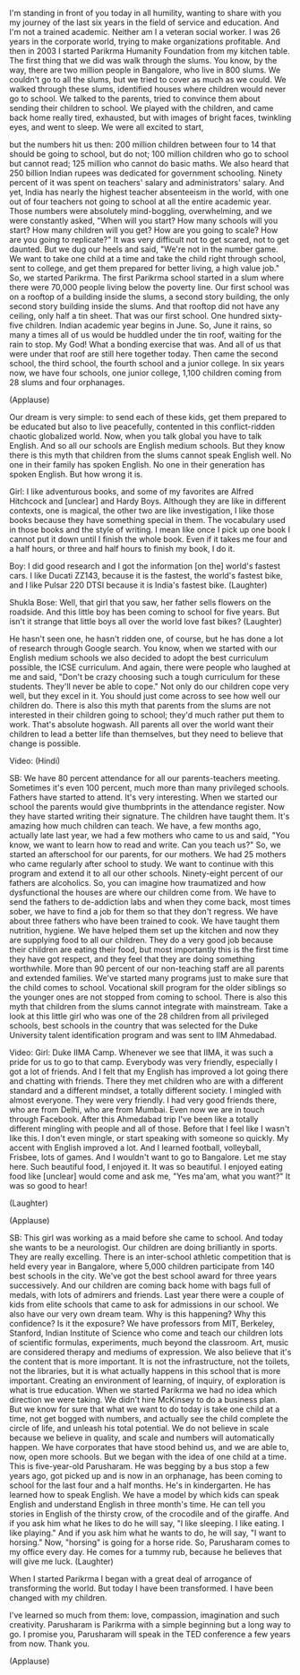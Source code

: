 
I&#39;m standing in front of you today
in all humility,
wanting to share with you
my journey of the last six years
in the field of service
and education.
And I&#39;m not a trained academic.
Neither am I a veteran social worker.
I was 26 years in the corporate world,
trying to make organizations profitable.
And then in 2003
I started Parikrma Humanity Foundation
from my kitchen table.
The first thing that we did was walk through the slums.
You know, by the way, there are two million people
in Bangalore, who live in 800 slums.
We couldn&#39;t go to all the slums,
but we tried to cover as much as we could.
We walked through these slums,
identified houses where children would never go to school.
We talked to the parents,
tried to convince them about sending their children to school.
We played with the children,
and came back home really tired,
exhausted, but with images
of bright faces, twinkling eyes,
and went to sleep.
We were all excited to start,

but the numbers hit us then:
200 million children
between four to 14 that
should be going to school, but do not;
100 million children
who go to school but cannot read;
125 million who cannot do basic maths.
We also heard that 250 billion Indian rupees
was dedicated for government schooling.
Ninety percent of it was spent on teachers&#39; salary
and administrators&#39; salary.
And yet, India has nearly
the highest teacher absenteeism
in the world,
with one out of four teachers
not going to school at all the entire academic year.
Those numbers were absolutely mind-boggling,
overwhelming, and we were constantly asked,
&quot;When will you start? How many schools will you start?
How many children will you get?
How are you going to scale?
How are you going to replicate?&quot;
It was very difficult not to get scared, not to get daunted.
But we dug our heels
and said, &quot;We&#39;re not in the number game.
We want to take one child at a time
and take the child right through school,
sent to college,
and get them prepared for better living,
a high value job.&quot;
So, we started Parikrma.
The first Parikrma school
started in a slum
where there were 70,000 people
living below the poverty line.
Our first school was
on a rooftop of a building inside the slums,
a second story building, the only second story building
inside the slums.
And that rooftop did not have
any ceiling, only half a tin sheet.
That was our first school. One hundred sixty-five children.
Indian academic year begins in June.
So, June it rains, so many a times
all of us would be huddled under the tin roof,
waiting for the rain to stop.
My God! What a bonding exercise that was.
And all of us
that were under that roof are still here together today.
Then came the second school,
the third school, the fourth school
and a junior college.
In six years now,
we have four schools, one junior college,
1,100 children
coming from 28 slums
and four orphanages.

(Applause)


Our dream is very simple:
to send each of these kids, get them prepared
to be educated
but also to live peacefully,
contented in this conflict-ridden
chaotic globalized world.
Now, when you talk global
you have to talk English.
And so all our schools
are English medium schools.
But they know there is this myth
that children from the slums
cannot speak English well.
No one in their family has spoken English.
No one in their generation has spoken English.
But how wrong it is.

Girl: I like adventurous books, and some of my favorites
are Alfred Hitchcock and [unclear]
and Hardy Boys.
Although they are like
in different contexts,
one is magical, the other two are like investigation,
I like those books because
they have something special in them.
The vocabulary used in those books
and the style of writing.
I mean like once I pick up one book
I cannot put it down until I finish the whole book.
Even if it takes me four and a half hours,
or three and half hours to finish my book, I do it.

Boy: I did good research and I got the information
[on the] world&#39;s fastest cars.
I like Ducati ZZ143,
because it is the fastest,
the world&#39;s fastest bike,
and I like Pulsar 220 DTSI
because it is India&#39;s fastest bike. 
(Laughter)


Shukla Bose: Well, that girl that you saw,
her father sells flowers on the roadside.
And this little boy has been coming to school for five years.
But isn&#39;t it strange that little boys all over the world
love fast bikes? 
(Laughter)

He hasn&#39;t seen one, he hasn&#39;t ridden one, of course,
but he has done a lot of research through Google search.
You know, when we started with our English medium schools
we also decided to adopt
the best curriculum possible,
the ICSE curriculum.
And again, there were people who laughed at me
and said, &quot;Don&#39;t be crazy
choosing such a tough curriculum for these students.
They&#39;ll never be able to cope.&quot;
Not only do our children cope very well,
but they excel in it.
You should just come across to see
how well our children do.
There is also this myth that
parents from the slums
are not interested in their children going to school;
they&#39;d much rather put them to work.
That&#39;s absolute hogwash.
All parents all over the world
want their children to lead a better life than themselves,
but they need to believe that change is possible.

Video: (Hindi)

SB: We have 80 percent attendance
for all our parents-teachers meeting.
Sometimes it&#39;s even 100 percent,
much more than many privileged schools.
Fathers have started to attend.
It&#39;s very interesting. When we started our school
the parents would give thumbprints in the attendance register.
Now they have started writing their signature.
The children have taught them.
It&#39;s amazing how much children can teach.
We have, a few months ago,
actually late last year,
we had a few mothers who came to us and said,
&quot;You know, we want to learn how to read and write.
Can you teach us?&quot; So, we started an afterschool
for our parents, for our mothers.
We had 25 mothers who came regularly
after school to study.
We want to continue with this program
and extend it to all our other schools.
Ninety-eight percent of our fathers are alcoholics.
So, you can imagine how traumatized
and how dysfunctional the houses are where our children come from.
We have to send the fathers to de-addiction labs
and when they come back,
most times sober, we have to find a job for them
so that they don&#39;t regress.
We have about three fathers who have been trained to cook.
We have taught them nutrition, hygiene.
We have helped them set up the kitchen
and now they are supplying food to all our children.
They do a very good job because
their children are eating their food,
but most importantly this is the first time
they have got respect,
and they feel that they are doing something worthwhile.
More than 90 percent of our non-teaching staff
are all parents and extended families.
We&#39;ve started many programs
just to make sure that the child comes to school.
Vocational skill program for the older siblings
so the younger ones are not stopped from coming to school.
There is also this myth that children from the slums
cannot integrate with mainstream.
Take a look at this little girl
who was one of the 28 children
from all privileged schools,
best schools in the country
that was selected for the Duke University
talent identification program
and was sent to IIM Ahmedabad.

Video: Girl: Duke IIMA Camp. Whenever we see that IIMA,
it was such a pride for us to go to that camp.
Everybody was very friendly,
especially I got a lot of friends.
And I felt that my English has improved a lot
going there and chatting with friends.
There they met children who are
with a different standard and
a different mindset, a totally different society.
I mingled with almost everyone.
They were very friendly.
I had very good friends there,
who are from Delhi, who are from Mumbai.
Even now we are in touch through Facebook.
After this Ahmedabad trip
I&#39;ve been like a totally different
mingling with people and all of those.
Before that I feel like I wasn&#39;t like this.
I don&#39;t even mingle, or start speaking with someone so quickly.
My accent with English improved a lot.
And I learned football, volleyball,
Frisbee, lots of games.
And I wouldn&#39;t want to go to Bangalore. Let me stay here.
Such beautiful food,
I enjoyed it. It was so beautiful.
I enjoyed eating food like
[unclear] would come and ask me,
&quot;Yes ma&#39;am, what you want?&quot; It was so good to hear!

(Laughter)


(Applause)


SB: This girl was working as a maid
before she came to school.
And today she wants to be a neurologist.
Our children are doing brilliantly in sports.
They are really excelling.
There is an inter-school athletic competition
that is held every year
in Bangalore, where 5,000 children participate
from 140 best schools in the city.
We&#39;ve got the best school award for three years successively.
And our children are coming back home
with bags full of medals, with lots of admirers and friends.
Last year there were a couple of kids
from elite schools that came
to ask for admissions in our school.
We also have our very own dream team.
Why is this happening? Why this confidence?
Is it the exposure? We have professors
from MIT, Berkeley, Stanford,
Indian Institute of Science
who come and teach our children lots of scientific formulas,
experiments, much beyond the classroom.
Art, music are considered
therapy and mediums of expression.
We also believe that
it&#39;s the content that is more important.
It is not the infrastructure,
not the toilets, not the libraries,
but it is what actually happens in this school
that is more important.
Creating an environment of learning,
of inquiry, of exploration
is what is true education.
When we started Parikrma
we had no idea which direction we were taking.
We didn&#39;t hire McKinsey to do a business plan.
But we know for sure that
what we want to do today is
take one child at a time,
not get bogged with numbers,
and actually see the child complete
the circle of life,
and unleash his total potential.
We do not believe in scale
because we believe in quality,
and scale and numbers will automatically happen.
We have corporates that have stood behind us,
and we are able to, now, open more schools.
But we began with the idea
of one child at a time.
This is five-year-old Parusharam.
He was begging
by a bus stop a few years ago,
got picked up and is now in an orphanage,
has been coming to school for the last four and a half months.
He&#39;s in kindergarten.
He has learned how to speak English.
We have a model by which kids can speak English
and understand English
in three month&#39;s time.
He can tell you stories in English
of the thirsty crow, of the crocodile
and of the giraffe.
And if you ask him what he likes to do
he will say, &quot;I like sleeping.
I like eating. I like playing.&quot;
And if you ask him what he wants to do,
he will say, &quot;I want to horsing.&quot;
Now, &quot;horsing&quot; is going for a horse ride.
So, Parusharam comes to my office every day.
He comes for a tummy rub,
because he believes that will give me luck. 
(Laughter)

When I started Parikrma
I began with a great deal of arrogance
of transforming the world.
But today I have been transformed.
I have been changed with my children.

I&#39;ve learned so much from them:
love, compassion, imagination
and such creativity.
Parusharam is Parikrma
with a simple beginning but a long way to go.
I promise you, Parusharam
will speak in the TED conference a few years from now.
Thank you.

(Applause)

